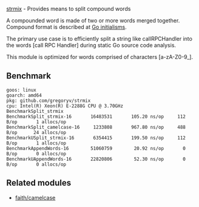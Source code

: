 [strmix](https://pkg.go.dev/github.com/gregoryv/strmix) - Provides means to split compound words

A compounded word is made of two or more words merged together.
Compound format is described at [Go initialisms](
https://github.com/golang/go/wiki/CodeReviewComments#initialisms
).

The primary use case is to efficiently split a string like
callRPCHandler into the words [call RPC Handler] during static Go
source code analysis.

This module is optimized for words comprised of characters
[a-zA-Z0-9_].

## Benchmark

    goos: linux
    goarch: amd64
    pkg: github.com/gregoryv/strmix
    cpu: Intel(R) Xeon(R) E-2288G CPU @ 3.70GHz
    BenchmarkSplit_strmix
    BenchmarkSplit_strmix-16       16483531       105.20 ns/op     112 B/op       1 allocs/op
    BenchmarkSplit_camelcase-16     1233808       967.80 ns/op     488 B/op      24 allocs/op
    BenchmarkUSplit_strmix-16       6354415       199.50 ns/op     112 B/op       1 allocs/op
    BenchmarkAppendWords-16        51060759        20.92 ns/op       0 B/op       0 allocs/op
    BenchmarkUAppendWords-16       22820806        52.30 ns/op       0 B/op       0 allocs/op

## Related modules

- [faith/camelcase](https://pkg.go.dev/github.com/fatih/camelcase)

